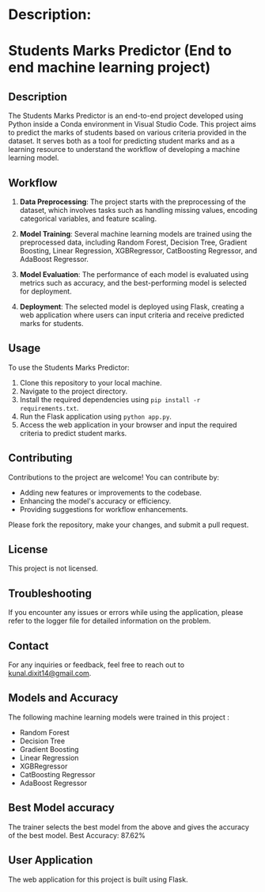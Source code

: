 # Description: 
# Students Marks Predictor (End to end machine learning project)



## Description

The Students Marks Predictor is an end-to-end project developed using Python inside a Conda environment in Visual Studio Code. This project aims to predict the marks of students based on various criteria provided in the dataset. It serves both as a tool for predicting student marks and as a learning resource to understand the workflow of developing a machine learning model.

## Workflow

1. **Data Preprocessing**: The project starts with the preprocessing of the dataset, which involves tasks such as handling missing values, encoding categorical variables, and feature scaling.

2. **Model Training**: Several machine learning models are trained using the preprocessed data, including Random Forest, Decision Tree, Gradient Boosting, Linear Regression, XGBRegressor, CatBoosting Regressor, and AdaBoost Regressor.

3. **Model Evaluation**: The performance of each model is evaluated using metrics such as accuracy, and the best-performing model is selected for deployment.

4. **Deployment**: The selected model is deployed using Flask, creating a web application where users can input criteria and receive predicted marks for students.

## Usage

To use the Students Marks Predictor:

1. Clone this repository to your local machine.
2. Navigate to the project directory.
3. Install the required dependencies using `pip install -r requirements.txt`.
4. Run the Flask application using `python app.py`.
5. Access the web application in your browser and input the required criteria to predict student marks.

## Contributing

Contributions to the project are welcome! You can contribute by:
- Adding new features or improvements to the codebase.
- Enhancing the model's accuracy or efficiency.
- Providing suggestions for workflow enhancements.

Please fork the repository, make your changes, and submit a pull request.

## License

This project is not licensed.

## Troubleshooting

If you encounter any issues or errors while using the application, please refer to the logger file for detailed information on the problem.

## Contact

For any inquiries or feedback, feel free to reach out to [kunal.dixit14@gmail.com](mailto:kunal.dixit14@gmail.com).

## Models and Accuracy

The following machine learning models were trained in this project :
- Random Forest
- Decision Tree
- Gradient Boosting
- Linear Regression
- XGBRegressor
- CatBoosting Regressor
- AdaBoost Regressor

## Best Model accuracy

The trainer selects the best model from the above and gives the accuracy of the best model.
Best Accuracy: 87.62%

## User Application

The web application for this project is built using Flask.


